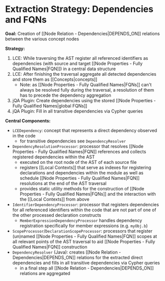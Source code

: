 # Extraction Strategy: Dependencies and FQNs
**Goal:** Creation of [[Node Relation - Dependencies|DEPENDS_ON]] relations between the various concept nodes

**Strategy:**
1. LCE: While traversing the AST register all referenced identifiers as dependencies (with source and target [[Node Properties - Fully Qualified Names|FQN]]) in a central data structure
2. LCE: After finishing the traversal aggregate all detected dependencies and store them as [[Concepts|concepts]]
	- Note: as [[Node Properties - Fully Qualified Names|FQNs]] can't always be resolved fully during the traversal, a resolution of them has to precede the dependency aggregation 
3. jQA Plugin: Create dependencies using the stored [[Node Properties - Fully Qualified Names|global FQNs]]
4. jQA Plugin: Fill in all transitive dependencies via Cypher queries

**Central Components:**
- `LCEDependency`: concept that represents a direct dependency observed in the code
	- for transitive dependencies see `DependencyResolver`
- `DependencyResolutionProcessor`: processor that resolves [[Node Properties - Fully Qualified Names|FQN]] references and collects registered dependencies within the AST
	- executed on the root node of the AST of each source file
	- registers [[Local Contexts]] that serve as indexes for registering declarations and dependencies within the module as well as schedule [[Node Properties - Fully Qualified Names|FQN]] resolutions at the end of the AST traversal
	- provides static utility methods for the construction of [[Node Properties - Fully Qualified Names|FQNs]] and the interaction with the [[Local Contexts]] from above
- `IdentifierDependencyProcessor`: processor that registers dependencies for all referenced identifiers within the code that are not part of one of the other processed declaration constructs
	- `MemberExpressionDependencyProcessor` handles dependency registration specifically for member expressions (e.g. `myObj.b`)
-  `ScopeProcessor`/`DeclarationScopeProcessor`: processors that register (un)named [[Node Properties - Fully Qualified Names|FQN]] scopes at all relevant points of the AST traversal to aid [[Node Properties - Fully Qualified Names|FQN]] construction
- `DependencyResolver` (Java): creates [[Node Relation - Dependencies|DEPENDS_ON]] relations for the extracted direct dependencies and fills in all transitive dependencies via Cypher queries
	- in a final step all [[Node Relation - Dependencies|DEPENDS_ON]] relations are aggregated